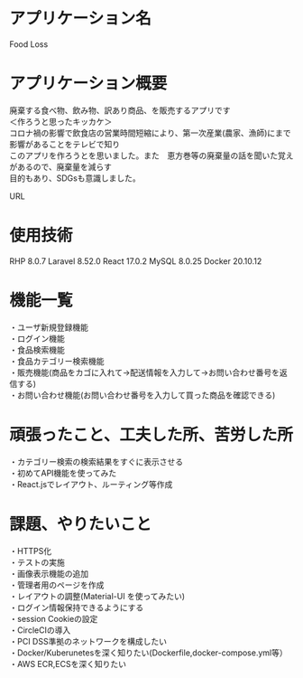 # アプリケーション名
Food Loss
# アプリケーション概要
廃棄する食べ物、飲み物、訳あり商品、を販売するアプリです  
＜作ろうと思ったキッカケ＞  
コロナ禍の影響で飲食店の営業時間短縮により、第一次産業(農家、漁師)にまで影響があることをテレビで知り  
このアプリを作ろうとを思いました。また　恵方巻等の廃棄量の話を聞いた覚えがあるので、廃棄量を減らす  
目的もあり、SDGsも意識しました。
  
URL   

# 使用技術  
  RHP 8.0.7 
  Laravel 8.52.0 
  React 17.0.2
  MySQL 8.0.25
  Docker 20.10.12
# 機能一覧  
・ユーザ新規登録機能  
・ログイン機能  
・食品検索機能  
・食品カテゴリー検索機能  
・販売機能(商品をカゴに入れて->配送情報を入力して->お問い合わせ番号を返信する)  
・お問い合わせ機能(お問い合わせ番号を入力して買った商品を確認できる)  
# 頑張ったこと、工夫した所、苦労した所  
・カテゴリー検索の検索結果をすぐに表示させる  
・初めてAPI機能を使ってみた  
・React.jsでレイアウト、ルーティング等作成
# 課題、やりたいこと
・HTTPS化  
・テストの実施    
・画像表示機能の追加  
・管理者用のページを作成  
・レイアウトの調整(Material-UI を使ってみたい)  
・ログイン情報保持できるようにする  
・session Cookieの設定  
・CircleCIの導入  
・PCI DSS準拠のネットワークを構成したい  
・Docker/Kuberunetesを深く知りたい(Dockerfile,docker-compose.yml等）  
・AWS ECR,ECSを深く知りたい
